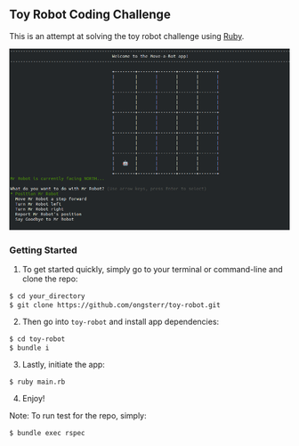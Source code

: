 ## **Toy Robot Coding Challenge**

This is an attempt at solving the toy robot challenge using [Ruby](https://github.com/ongsterr/toy-robot.git).

![screenshot](image/app.png)

### **Getting Started**

1. To get started quickly, simply go to your terminal or command-line and clone the repo:

```
$ cd your_directory
$ git clone https://github.com/ongsterr/toy-robot.git
```

2. Then go into `toy-robot` and install app dependencies:

```
$ cd toy-robot
$ bundle i
```

3. Lastly, initiate the app:

```
$ ruby main.rb
```

4. Enjoy!

Note: To run test for the repo, simply:

```
$ bundle exec rspec
```
